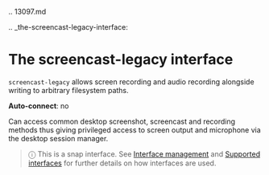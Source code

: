 .. 13097.md

.. _the-screencast-legacy-interface:

# The screencast-legacy interface

`screencast-legacy` allows screen recording and audio recording alongside writing to arbitrary filesystem paths.

**Auto-connect**: no

Can access common desktop screenshot, screencast and recording methods thus giving privileged access to screen output and microphone via the desktop session manager.

> ⓘ  This is a snap interface. See [Interface management](/t/interface-management/6154) and [Supported interfaces](/t/supported-interfaces/7744) for further details on how interfaces are used.